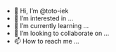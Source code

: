 - 👋 Hi, I’m @toto-iek
- 👀 I’m interested in ...
- 🌱 I’m currently learning ...
- 💞️ I’m looking to collaborate on ...
- 📫 How to reach me ...

<!---
toto-iek/toto-iek is a ✨ special ✨ repository because its `README.md` (this file) appears on your GitHub profile.
You can click the Preview link to take a look at your changes.
--->
